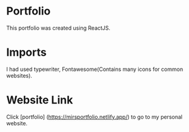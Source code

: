 # Portfolio
This portfolio was created using ReactJS. 

# Imports

I had used typewriter, Fontawesome(Contains many icons for common websites).

# Website Link
Click [portfolio] (https://mirsportfolio.netlify.app/) to go to my personal website.

